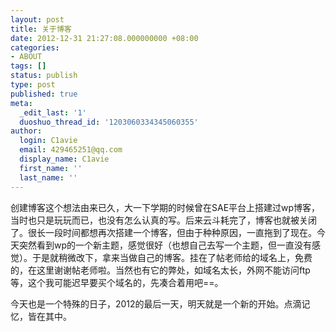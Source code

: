 ```yaml
---
layout: post
title: 关于博客
date: 2012-12-31 21:27:08.000000000 +08:00
categories:
- ABOUT
tags: []
status: publish
type: post
published: true
meta:
  _edit_last: '1'
  duoshuo_thread_id: '1203060334345060355'
author:
  login: C1avie
  email: 429465251@qq.com
  display_name: C1avie
  first_name: ''
  last_name: ''
---
```

创建博客这个想法由来已久，大一下学期的时候曾在SAE平台上搭建过wp博客，当时也只是玩玩而已，也没有怎么认真的写。后来云斗耗完了，博客也就被关闭了。很长一段时间都想再次搭建一个博客，但由于种种原因，一直拖到了现在。今天突然看到wp的一个新主题，感觉很好（也想自己去写一个主题，但一直没有感觉）。于是就稍微改下，拿来当做自己的博客。挂在了帖老师给的域名上，免费的，在这里谢谢帖老师啦。当然也有它的弊处，如域名太长，外网不能访问ftp等，这个我可能迟早要买个域名的，先凑合着用吧==。

今天也是一个特殊的日子，2012的最后一天，明天就是一个新的开始。点滴记忆，皆在其中。
